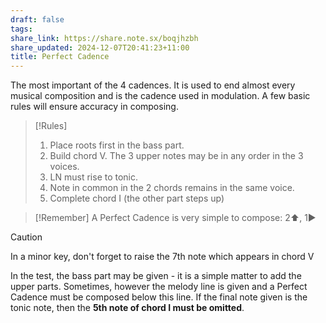 ```yaml
---
draft: false
tags:
share_link: https://share.note.sx/boqjhzbh
share_updated: 2024-12-07T20:41:23+11:00
title: Perfect Cadence
---
```

The most important of the 4 cadences. It is used to end almost every musical composition and is the cadence used in modulation. A few basic rules will ensure accuracy in composing. 

> [!Rules]
> 1. Place roots first in the bass part.
> 2. Build chord V. The 3 upper notes may be in any order in the 3 voices.
> 3. LN must rise to tonic.
> 4. Note in common in the 2 chords remains in the same voice.
> 5. Complete chord I (the other part steps up)

> [!Remember]
> A Perfect Cadence is very simple to compose: 2⬆️, 1▶️

> [!Caution]
> In a minor key, don't forget to raise the 7th note which appears in chord V

In the test, the bass part may be given - it is a simple matter to add the upper parts. Sometimes, however the melody line is given and a Perfect Cadence must be composed below this line. If the final note given is the tonic note, then the **5th note of chord I must be omitted**.
